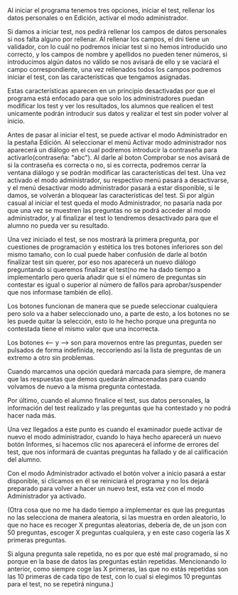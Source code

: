 Al iniciar el programa tenemos tres opciones, iniciar el test, rellenar los datos personales o en Edición, activar el modo administrador. 

Si damos a iniciar test, nos pedirá rellenar los campos de datos personales si nos falta alguno por rellenar. Al rellenar los campos,
el dni tiene un validador, con lo cuál no podremos iniciar test si no hemos introducido uno correcto, y los campos de nombre y apellidos
no pueden tener números, si  introducimos algún datos no válido se nos avisará de ello y se vaciará el campo correspondiente, una vez 
rellenados todos los campos podremos iniciar el test, con las características que tengamos asignadas.

Estas características aparecen en un principio desactivadas por que el programa está enfocado para que solo los administradores puedan 
modificar los test y ver los resultados, los alumnos que realicen el test unicamente podrán introducir sus datos y realizar el test sin poder 
volver al inicio. 

Antes de pasar al iniciar el test, se puede activar el modo Administrador en la pestaña Edición. 
Al seleccionar el menú Activar modo administrador nos aparecerá un diálogo en el cual podremos introducir la contraseña para 
activarlo(contraseña: "abc"). 
Al darle al boton Comprobar se nos avisará de si la contraseña es correcta o no, si es correcta, podremos cerrar la ventana diálogo 
y se podrán modificar las características del test.
Una vez activado el modo administrador, su respectivo menú pasará a desactivarse, y el menú desactivar modo administrador
pasará a estar disponible, si le damos, se volverán a bloquear las características del test.
Si por algún casual al iniciar el test queda el modo Administrador, no pasaría nada por que una vez se muestren las preguntas no se
podrá acceder al modo administrador, y al finalizar el test lo tendremos desactivado para que el alumno no pueda ver su resultado.



Una vez iniciado el test, se nos mostrará la primera pregunta, por cuestiones de programación y estética los tres botones inferiores son
del mismo tamaño, con lo cual puede haber confusión de darle al botón finalizar test sin querer, por eso nos aparecerá un nuevo diálogo
preguntando si queremos finalizar el test(no me ha dado tiempo a implementarlo pero quería añadir que si el número de preguntas sin
contestar es igual o superior al número de fallos para aprobar/suspender que nos informase también de ello).

Los botones funcionan de manera que se puede seleccionar cualquiera pero solo va a haber seleccionado uno, a parte de esto, a los 
botones no se les puede quitar la selección, esto lo he hecho porque una pregunta no contestada tiene el mismo valor que una incorrecta.

Los botones <-- y --> son para movernos entre las preguntas, pueden ser pulsados de forma indefinida, reccoriendo así la lista de preguntas
de un extremo a otro sin problemas.

Cuando marcamos una opción quedará marcada para siempre, de manera que las respuestas que demos quedarán
almacenadas para cuando volvamos de nuevo a la misma pregunta contestada.



Por último, cuando el alumno finalice el test, sus datos personales, la información del test realizado y las preguntas que ha contestado y no
podrá hacer nada más.

Una vez llegados a este punto es cuando el examinador puede activar de nuevo el modo administrador, cuando lo haya hecho aparecerá un
nuevo botón Informes, si hacemos clic nos aparecerá el informe de errores del test, que nos informará  de cuantas preguntas ha fallado y
de al calificación del alumno.

Con el modo Administrador activado el botón volver a inicio pasará a estar disponible, si clicamos en él se reiniciará el programa y no los
dejará preparado para volver a hacer un nuevo test, esta vez con el modo Administrador ya activado.


(Otra cosa que no me ha dado tiempo a implementar es que las preguntas no las selecciona de manera aleatoria, si las muestra en orden aleatorio,
lo que no hace es recoger X preguntas aleatorias, debería de, de un json con 50 preguntas, escoger X preguntas cualquiera, y en este caso cogería
las X primeras preguntas.

Si alguna pregunta sale repetida, no es por que esté mal programado, si no porque en la base de datos las preguntas están repetidas. Mencionando
lo anterior, como siempre coge las X primeras, las que no estás repetidas son las 10 primeras de cada tipo de test, con lo cual si elegimos 10 preguntas
para el test, no se repetirá ninguna.)